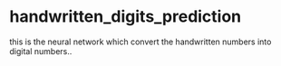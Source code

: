 # handwritten_digits_prediction
this is the neural network which convert the handwritten numbers into digital numbers..

